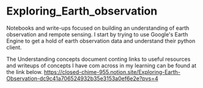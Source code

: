 # Exploring_Earth_observation

Notebooks and write-ups focused on building an understanding of earth observation and rempote sensing. I start by trying to use Google's Earth Engine to get a hold of earth observation data and understand their python client. 

The Understanding concepts document conting links to useful resources and writeups of concepts I have com across in my learning can be found at the link below. 
https://closed-chime-955.notion.site/Exploring-Earth-Observation-dc9c41a706524932b35e3153a0ef6e2e?pvs=4